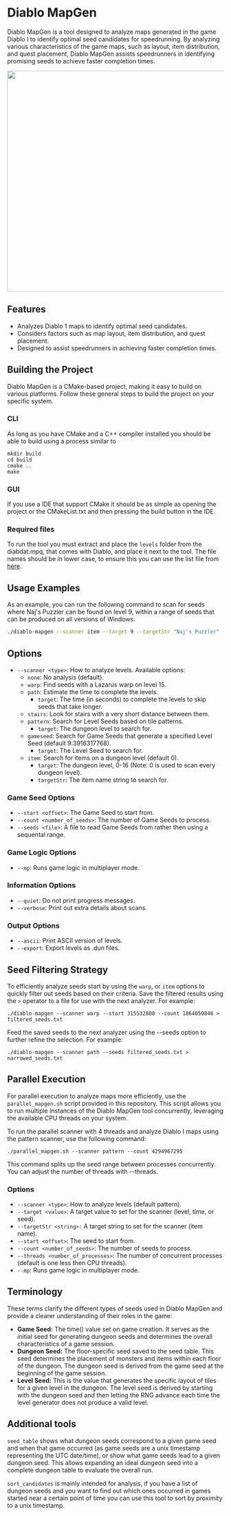 # Diablo MapGen

Diablo MapGen is a tool designed to analyze maps generated in the game Diablo I to identify optimal seed candidates for speedrunning. By analyzing various characteristics of the game maps, such as layout, item distribution, and quest placement, Diablo MapGen assists speedrunners in identifying promising seeds to achieve faster completion times.

<p align="center">
<img width="512" height="512" src="https://github.com/Matthew-petroff/diablo-mapgen/assets/204594/180bae58-1682-4a51-89b8-f718c0b0d41f">
</p>

## Features

- Analyzes Diablo 1 maps to identify optimal seed candidates.
- Considers factors such as map layout, item distribution, and quest placement.
- Designed to assist speedrunners in achieving faster completion times.

## Building the Project

Diablo MapGen is a CMake-based project, making it easy to build on various platforms. Follow these general steps to build the project on your specific system.

### CLI

As long as you have CMake and a C++ compiler installed you should be able to build using a process similar to

```
mkdir build
cd build
cmake ..
make
```

### GUI

If you use a IDE that support CMake it should be as simple as opening the project or the CMakeList.txt and then pressing the build button in the IDE.

### Required files

To run the tool you must extract and place the `levels` folder from the diabdat.mpq, that comes with Diablo, and place it next to the tool. The file names should be in lower case, to ensure this you can use the list file from [here](https://raw.githubusercontent.com/diasurgical/devilutionx-mpq-tools/main/data/diabdat-listfile.txt).

## Usage Examples

As an example, you can run the following command to scan for seeds where Naj's Puzzler can be found on level 9, within a range of seeds that can be produced on all versions of Windows:

```bash
./diablo-mapgen --scanner item --target 9 --targetStr "Naj's Puzzler" --start 315532800 --count 1864050846
```

## Options

- `--scanner <type>`: How to analyze levels. Available options:
  - `none`: No analysis (default).
  - `warp`: Find seeds with a Lazarus warp on level 15.
  - `path`: Estimate the time to complete the levels.
	- `target`: The time (in seconds) to complete the levels to skip seeds that take longer.
  - `stairs`: Look for stairs with a very short distance between them.
  - `pattern`: Search for Level Seeds based on tile patterns.
	- `target`: The dungeon level to search for.
  - `gameseed`: Search for Game Seeds that generate a specified Level Seed (default 9:3916317768).
	- `target`: The Level Seed to search for.
  - `item`: Search for items on a dungeon level (default 0).
	- `target`: The dungeon level, 0-16 (Note: 0 is used to scan every dungeon level).
	- `targetStr`: The item name string to search for.

### Game Seed Options

- `--start <offset>`: The Game Seed to start from.
- `--count <number_of_seeds>`: The number of Game Seeds to process.
- `--seeds <file>`: A file to read Game Seeds from rather then using a sequental range.

### Game Logic Options

- `--mp`: Runs game logic in multiplayer mode.

### Information Options

- `--quiet`: Do not print progress messages.
- `--verbose`: Print out extra details about scans.

### Output Options

- `--ascii`: Print ASCII version of levels.
- `--export`: Export levels as .dun files.

## Seed Filtering Strategy

To efficiently analyze seeds start by using the `warp`, or `item` options to quickly filter out seeds based on their criteria. Save the filtered results using the `>` operator to a file for use with the next analyzer. For example:

```
./diablo-mapgen --scanner warp --start 315532800 --count 1864050846 > filtered_seeds.txt
```

Feed the saved seeds to the next analyzer using the --seeds option to further refine the selection. For example:

```
./diablo-mapgen --scanner path --seeds filtered_seeds.txt > narrowed_seeds.txt
```

## Parallel Execution

For parallel execution to analyze maps more efficiently, use the `parallel_mapgen.sh` script provided in this repository. This script allows you to run multiple instances of the Diablo MapGen tool concurrently, leveraging the available CPU threads on your system.

To run the parallel scanner with 4 threads and analyze Diablo I maps using the pattern scanner, use the following command:

```
./parallel_mapgen.sh --scanner pattern --count 4294967295
```

This command splits up the seed range between processes concurrently. You can adjust the number of threads with --threads.

### Options

- `--scanner <type>`: How to analyze levels (default pattern).
- `--target <value>`: A target value to set for the scanner (level, time, or seed).
- `--targetStr <string>:` A target string to set for the scanner (item name).
- `--start <offset>`: The seed to start from.
- `--count <number_of_seeds>`: The number of seeds to process.
- `--threads <number_of_processes>`: The number of concurrent processes (default is one less then CPU threads).
- `--mp`: Runs game logic in multiplayer mode.

## Terminology

These terms clarify the different types of seeds used in Diablo MapGen and provide a clearer understanding of their roles in the game:

- **Game Seed:** The time() value set on game creation. It serves as the initial seed for generating dungeon seeds and determines the overall characteristics of a game session.
- **Dungeon Seed:** The floor-specific seed saved to the seed table. This seed determines the placement of monsters and items within each floor of the dungeon. The dungeon seed is derived from the game seed at the beginning of the game session.
- **Level Seed:** This is the value that generates the specific layout of tiles for a given level in the dungeon. The level seed is derived by starting with the dungeon seed and then letting the RNG advance each time the level generator does not produce a valid level.

## Additional tools

`seed_table` shows what dungeon seeds correspond to a given game seed and when that game occurred (as game seeds are a unix timestamp representing the UTC date/time), or show what game seeds lead to a given dungeon seed. This allows expanding an ideal dungeon seed into a complete dungeon table to evaluate the overall run.

`sort_candidates` is mainly intended for analysis, if you have a list of dungeon seeds and you want to find out which ones occurred in games started near a certain point of time you can use this tool to sort by proximity to a unix timestamp.
